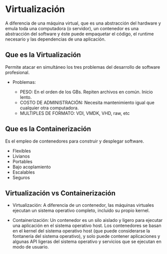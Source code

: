 # Virtualización

A diferencia de una máquina virtual, que es una abstracción del hardware y emula toda una computadora (o servidor), un contenedor es una abstracción del software y éste puede empaquetar el código, el runtime necesario y las dependencias de una aplicación.

## Que es la Virtualización

Permite atacar en simultáneo los tres problemas del desarrollo de software profesional.

- Problemas:

  - PESO: En el orden de los GBs. Repiten archivos en común. Inicio lento.
  - COSTO DE ADMINISTRACIÓN: Necesita mantenimiento igual que cualquier otra computadora.
  - MULTIPLES DE FORMATO: VDI, VMDK, VHD, raw, etc

## Que es la Containerización

Es el empleo de contenedores para construir y desplegar software.

- Flexibles
- Livianos
- Portables
- Bajo acoplamiento
- Escalables
- Seguros

## Virtualización vs Containerización

- Virtualización: A diferencia de un contenedor, las máquinas virtuales ejecutan un sistema operativo completo, incluido su propio kernel.

- Containerización: Un contenedor es un silo aislado y ligero para ejecutar una aplicación en el sistema operativo host. Los contenedores se basan en el kernel del sistema operativo host (que puede considerarse la fontanería del sistema operativo), y solo puede contener aplicaciones y algunas API ligeras del sistema operativo y servicios que se ejecutan en modo de usuario.
